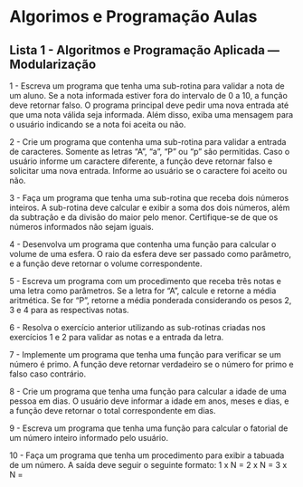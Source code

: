# Algorimos e Programação Aulas
 <h2>Lista 1 - Algoritmos e Programação Aplicada — Modularização</h2>
 
 
1 - Escreva um programa que tenha uma sub-rotina para validar a nota de um aluno. Se a nota informada estiver fora do intervalo de 0 a 10, a função deve retornar falso. O programa principal deve pedir uma nova entrada até que uma nota válida seja informada. Além disso, exiba uma mensagem para o usuário indicando se a nota foi aceita ou não.


2 - Crie um programa que contenha uma sub-rotina para validar a entrada de caracteres. Somente as letras “A”, “a”, “P” ou “p” são permitidas. Caso o usuário informe um caractere diferente, a função deve retornar falso e solicitar uma nova entrada. Informe ao usuário se o caractere foi aceito ou não.


3 - Faça um programa que tenha uma sub-rotina que receba dois números inteiros. A sub-rotina deve calcular e exibir a soma dos dois números, além da subtração e da divisão do maior pelo menor. Certifique-se de que os números informados não sejam iguais.


4 - Desenvolva um programa que contenha uma função para calcular o volume de uma esfera. O raio da esfera deve ser passado como parâmetro, e a função deve retornar o volume correspondente.


5 - Escreva um programa com um procedimento que receba três notas e uma letra como parâmetros. Se a letra for “A”, calcule e retorne a média aritmética. Se for “P”, retorne a média ponderada considerando os pesos 2, 3 e 4 para as respectivas notas.


6 - Resolva o exercício anterior utilizando as sub-rotinas criadas nos exercícios 1 e 2 para validar as notas e a entrada da letra.


7 - Implemente um programa que tenha uma função para verificar se um número é primo. A função deve retornar verdadeiro se o número for primo e falso caso contrário.


8 - Crie um programa que tenha uma função para calcular a idade de uma pessoa em dias. O usuário deve informar a idade em anos, meses e dias, e a função deve retornar o total correspondente em dias.


9 - Escreva um programa que tenha uma função para calcular o fatorial de um número inteiro informado pelo usuário.


10 - Faça um programa que tenha um procedimento para exibir a tabuada de um número. A saída deve seguir o seguinte formato:
1 x N =
2 x N =
3 x N =

